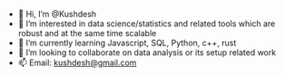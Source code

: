 - 👋 Hi, I’m @Kushdesh
- 👀 I’m interested in data science/statistics and related tools which are robust and at the same time scalable 
- 🌱 I’m currently learning Javascript, SQL, Python, c++, rust
- 💞️ I’m looking to collaborate on data analysis or its setup related work
- 📫 Email: kushdesh@gmail.com

<!---
Kushdesh/Kushdesh is a ✨ special ✨ repository because its `README.md` (this file) appears on your GitHub profile.
You can click the Preview link to take a look at your changes.
--->
